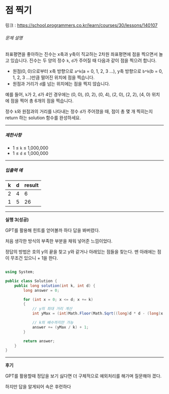 ﻿# 점 찍기

링크 : https://school.programmers.co.kr/learn/courses/30/lessons/140107


###### 문제 설명

좌표평면을 좋아하는 진수는 x축과 y축이 직교하는 2차원 좌표평면에 점을 찍으면서 놀고 있습니다. 진수는 두 양의 정수  `k`,  `d`가 주어질 때 다음과 같이 점을 찍으려 합니다.

-   원점(0, 0)으로부터 x축 방향으로  `a*k`(a = 0, 1, 2, 3 ...), y축 방향으로  `b*k`(b = 0, 1, 2, 3 ...)만큼 떨어진 위치에 점을 찍습니다.
-   원점과 거리가  `d`를 넘는 위치에는 점을 찍지 않습니다.

예를 들어,  `k`가 2,  `d`가 4인 경우에는 (0, 0), (0, 2), (0, 4), (2, 0), (2, 2), (4, 0) 위치에 점을 찍어 총 6개의 점을 찍습니다.

정수  `k`와 원점과의 거리를 나타내는 정수  `d`가 주어졌을 때, 점이 총 몇 개 찍히는지 return 하는 solution 함수를 완성하세요.

----------

##### 제한사항

-   1 ≤  `k`  ≤ 1,000,000
-   1 ≤  `d`  ≤ 1,000,000

----------

##### 입출력 예

|k|d|result|
|--|--|--|
|2|4|6|
|1|5|26|


---
**실행 3(성공)**

GPT를 활용해 힌트를 얻어볼까 하다 답을 봐버렸다.

처음 생각한 방식의 부족한 부분을 채워 넣어준 느낌이었다.

정답의 방법은 호의 y의 끝을 찾고 y와 같거나 아래있는 점들을 찾는다.
맨 아래에는 점이 무조건 있으니 + 1을 한다.

```csharp

using System;

public class Solution {
    public long solution(int k, int d) {
        long answer = 0;

        for (int x = 0; x <= d; x += k)
        {
            // y의 최대 거리 계산
            int yMax = (int)Math.Floor(Math.Sqrt((long)d * d - (long)x * x));

            // k의 배수까지만 가능
            answer += (yMax / k) + 1;
        }

        return answer;
    }
}

```

---
**후기**

GPT를 활용할때 정답을 보기 싫다면 더 구체적으로 예외처리를 해가며 질문해야 겠다.

하지만 답을 알게되어 속은 후련하다
